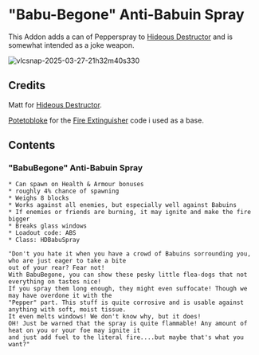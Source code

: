 # "Babu-Begone" Anti-Babuin Spray

This Addon adds a can of Pepperspray to [Hideous Destructor](https://codeberg.org/mc776/HideousDestructor) and is somewhat intended as a joke weapon.

![vlcsnap-2025-03-27-21h32m40s330](https://github.com/user-attachments/assets/3151badb-2cfb-40cc-a9d3-8290546453ae)

## Credits

Matt for [Hideous Destructor](https://codeberg.org/mc776/HideousDestructor).

[Potetobloke](https://github.com/Potetobloke) for the [Fire Extinguisher](https://github.com/Potetobloke/PB_HDAddon_Bangers-And-Mash) code i used as a base.

## Contents

### "BabuBegone" Anti-Babuin Spray

    * Can spawn on Health & Armour bonuses
    * roughly 4% chance of spawning
    * Weighs 8 blocks
    * Works against all enemies, but especially well against Babuins
    * If enemies or friends are burning, it may ignite and make the fire bigger
    * Breaks glass windows
    * Loadout code: ABS
    * Class: HDBabuSpray

    "Don't you hate it when you have a crowd of Babuins sorrounding you, who are just eager to take a bite
    out of your rear? Fear not!
    With BabuBegone, you can show these pesky little flea-dogs that not everything on tastes nice!
    If you spray them long enough, they might even suffocate! Though we may have overdone it with the
    "Pepper" part. This stuff is quite corrosive and is usable against anything with soft, moist tissue.
    It even melts windows! We don't know why, but it does!
    OH! Just be warned that the spray is quite flammable! Any amount of heat on you or your foe may ignite it
    and just add fuel to the literal fire....but maybe that's what you want?"
